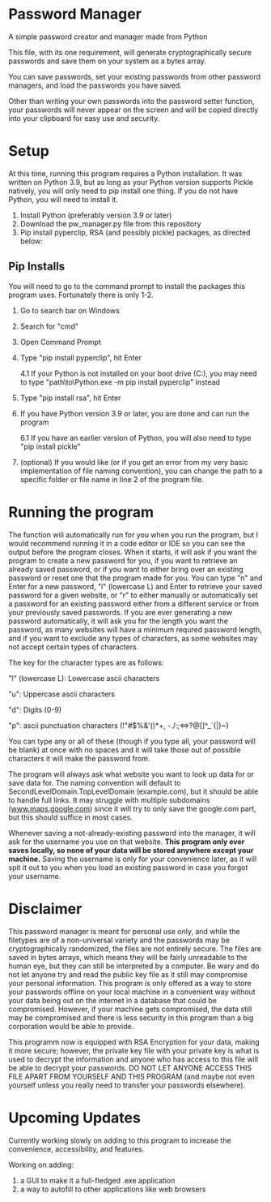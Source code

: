 # Password Manager
A simple password creator and manager made from Python

This file, with its one requirement, will generate cryptographically secure passwords and save them on your system as a bytes array.

You can save passwords, set your existing passwords from other password managers, and load the passwords you have saved. 

Other than writing your own passwords into the password setter function, your passwords will never appear on the screen and will be copied directly into your clipboard for easy use and security.

# Setup
At this time, running this program requires a Python installation. It was written on Python 3.9, but as long as your Python version supports Pickle natively, you will only need to pip install one thing.
If you do not have Python, you will need to install it.

1. Install Python (preferably version 3.9 or later)
2. Download the pw_manager.py file from this repository
3. Pip install pyperclip, RSA (and possibly pickle) packages, as directed below:

## Pip Installs
You will need to go to the command prompt to install the packages this program uses. Fortunately there is only 1-2. 
1. Go to search bar on Windows
2. Search for "cmd"
3. Open Command Prompt
4. Type "pip install pyperclip", hit Enter
   
   4.1 If your Python is not installed on your boot drive (C:), you may need to type "path\to\Python.exe -m pip install pyperclip" instead
5. Type "pip install rsa", hit Enter
6. If you have Python version 3.9 or later, you are done and can run the program
   
   6.1 If you have an earlier version of Python, you will also need to type "pip install pickle"
7. (optional) If you would like (or if you get an error from my very basic implementation of file naming convention), you can change the path to a specific folder or file name in line 2 of the program file.

# Running the program
The function will automatically run for you when you run the program, but I would recommend running it in a code editor or IDE so you can see the output before the program closes.
When it starts, it will ask if you want the program to create a new password for you, if you want to retrieve an already saved password, or if you want to either bring over an existing password or reset one that the program made for you.
You can type "n" and Enter for a new password, "l" (lowercase L) and Enter to retrieve your saved password for a given website, or "r" to either manually or automatically set a password for an existing password either from a different service or from your previously saved passwords.
If you are ever generating a new password automatically, it will ask you for the length you want the password, as many websites will have a minimum requred password length, and if you want to exclude any types of characters, as some websites may not accept certain types of characters. 

The key for the character types are as follows: 

"l" (lowercase L): Lowercase ascii characters

"u": Uppercase ascii characters

"d": Digits (0-9)

"p": ascii punctuation characters (!"#$%&'()*+, -./:;<=>?@[\]^_`{|}~)

You can type any or all of these (though if you type all, your password will be blank) at once with no spaces and it will take those out of possible characters it will make the password from.

The program will always ask what website you want to look up data for or save data for. The naming convention will default to SecondLevelDomain.TopLevelDomain (example.com), but it should be able to handle full links. It may struggle with multiple subdomains (www.maps.google.com) since it will try to only save the google.com part, but this should suffice in most cases.

Whenever saving a not-already-existing password into the manager, it will ask for the username you use on that website. **This program only ever saves locally, so none of your data will be stored anywhere except your machine.** Saving the username is only for your convenience later, as it will spit it out to you when you load an existing password in case you forgot your username. 

# Disclaimer
This password manager is meant for personal use only, and while the filetypes are of a non-universal variety and the passwords may be cryptographically randomized, the files are not entirely secure. The files are saved in bytes arrays, which means they will be fairly unreadable to the human eye, but they can still be interpreted by a computer. Be wary and do not let anyone try and read the public key file as it still may compromise your personal information. This program is only offered as a way to store your passwords offline on your local machine in a convenient way without your data being out on the internet in a database that could be compromised. However, if your machine gets compromised, the data still may be compromised and there is less security in this program than a big corporation would be able to provide.

This programm now is equipped with RSA Encryption for your data, making it more secure; however, the private key file with your private key is what is used to decrypt the information and anyone who has access to this file will be able to decrypt your passwords. DO NOT LET ANYONE ACCESS THIS FILE APART FROM YOURSELF AND THIS PROGRAM (and maybe not even yourself unless you really need to transfer your passwords elsewhere).

# Upcoming Updates
Currently working slowly on adding to this program to increase the convenience, accessibility, and features.

Working on adding:

1. a GUI to make it a full-fledged .exe application
2. a way to autofill to other applications like web browsers
